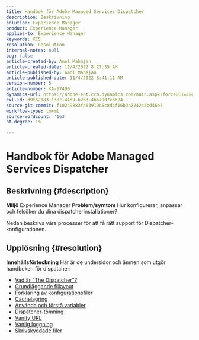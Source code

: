 ```yaml
---
title: Handbok för Adobe Managed Services Dispatcher
description: Beskrivning
solution: Experience Manager
product: Experience Manager
applies-to: Experience Manager
keywords: KCS
resolution: Resolution
internal-notes: null
bug: false
article-created-by: Amol Mahajan
article-created-date: 11/4/2022 8:27:35 AM
article-published-by: Amol Mahajan
article-published-date: 11/4/2022 8:41:11 AM
version-number: 5
article-number: KA-17490
dynamics-url: https://adobe-ent.crm.dynamics.com/main.aspx?forceUCI=1&pagetype=entityrecord&etn=knowledgearticle&id=aa983485-1a5c-ed11-9561-6045bd006704
exl-id: d9f62183-138c-44d9-b263-4b67907e6624
source-git-commit: f10249883fa63919c5c8d4f16b3a724243bd46e7
workflow-type: tm+mt
source-wordcount: '163'
ht-degree: 1%

---
```


# Handbok för Adobe Managed Services Dispatcher

## Beskrivning {#description}

<b>Miljö</b>
Experience Manager
<b>Problem/symtom</b>
Hur konfigurerar, anpassar och felsöker du dina dispatcherinstallationer?

Nedan beskrivs våra processer för att få rätt support för Dispatcher-konfigurationen.


## Upplösning {#resolution}

<b>Innehållsförteckning</b>
Här är de undersidor och ämnen som utgör handboken för dispatcher:

- [Vad är &quot;The Dispatcher&quot;?](https://experienceleague.adobe.com/docs/experience-cloud-kcs/kbarticles/KA-17911.html%3Flang%3Den)
- [Grundläggande fillayout](https://experienceleague.adobe.com/docs/experience-cloud-kcs/kbarticles/KA-17502.html%3Flang%3Den)
- [Förklaring av konfigurationsfiler](https://experienceleague.adobe.com/docs/experience-cloud-kcs/kbarticles/KA-17477.html%3Flang%3Den)
- [Cachelagring](https://experienceleague.adobe.com/docs/experience-cloud-kcs/kbarticles/KA-17912.html%3Flang%3Den)
- [Använda och förstå variabler](https://experienceleague.adobe.com/docs/experience-cloud-kcs/kbarticles/KA-17487.html%3Flang%3Den)
- [Dispatcher-tömning](https://experienceleague.adobe.com/docs/experience-cloud-kcs/kbarticles/KA-17493.html%3Flang%3Den)
- [Vanity URL](https://experienceleague.adobe.com/docs/experience-cloud-kcs/kbarticles/KA-17463.html%3Flang%3Den)
- [Vanlig loggning](https://experienceleague.adobe.com/docs/experience-cloud-kcs/kbarticles/KA-17914.html%3Flang%3Den)
- [Skrivskyddade filer](https://experienceleague.adobe.com/docs/experience-cloud-kcs/kbarticles/KA-17483.html%3Flang%3Den)
